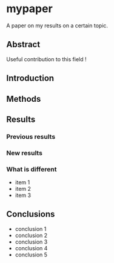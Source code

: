 # mypaper
A paper on my results on a certain topic.

## Abstract
Useful contribution to this field !

## Introduction


## Methods
## Results

###  Previous results
### New results
### What is different
  - item 1
  - item 2
  - item 3

## Conclusions
  - conclusion 1
  - conclusion 2
  - conclusion 3
  - conclusion 4
  - conclusion 5

